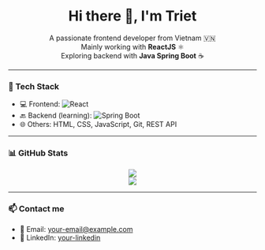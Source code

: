 <h1 align="center">Hi there 👋, I'm Triet</h1>

<p align="center">
  A passionate frontend developer from Vietnam 🇻🇳<br>
  Mainly working with <b>ReactJS</b> ⚛️<br>
  Exploring backend with <b>Java Spring Boot</b> ☕
</p>

---

### 🔧 Tech Stack

- 💻 Frontend: ![React](https://img.shields.io/badge/-React-61DAFB?style=flat&logo=react&logoColor=white)
- 🔙 Backend (learning): ![Spring Boot](https://img.shields.io/badge/-Spring%20Boot-6DB33F?style=flat&logo=spring-boot&logoColor=white)
- 🌐 Others: HTML, CSS, JavaScript, Git, REST API

---

### 📊 GitHub Stats

<p align="center">
  <img src="https://github-readme-stats.vercel.app/api?username=trietnpse180186&show_icons=true&theme=radical" />
  <br/>
  <img src="https://github-readme-stats.vercel.app/api/top-langs/?username=trietnpse180186&layout=compact&theme=radical" />
</p>

---

### 📫 Contact me

- 📧 Email: your-email@example.com
- 💼 LinkedIn: [your-linkedin](https://linkedin.com/in/your-linkedin)
